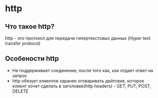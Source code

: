 # http

## Что такое http?

http - это протокол для передачи гипертекстовых данных (Hyper text transfer protocol)

## Особености http

-   Не поддерживает соединение, после того как, как отдает ответ на запрос
-   http обязует клиентов заранее оговаривать дейтсвие, которое клиент хочет сделать в заголовке(http headers) - GET, PUT, POST, DELETE
